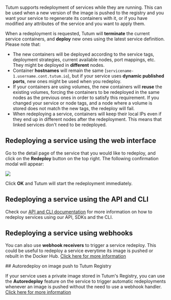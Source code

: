 Tutum supports redeployment of services while they are running. This can be used when a new version of the image is pushed to the registry and you want your service to regenerate its containers with it, or if you have modified any attributes of the service and you want to apply them.

When a redeployment is requested, Tutum will **terminate** the current service containers, and **deploy** new ones using the latest service definition. Please note that:

- The new containers will be deployed according to the service tags, deployment strategies, current available nodes, port mappings, etc. They might be deployed in **different** nodes.
- Container **hostnames** will remain the same (`servicename-1.username.cont.tutum.io`), but if your service uses **dynamic published ports**, new ones might be used when you redeploy.
- If your containers are using volumes, the new containers will **reuse** the existing volumes, forcing the containers to be redeployed in the same nodes as the previous ones in order to satisfy this requirement. If you changed your service or node tags, and a node where a volume is stored does not match the new tags, the redeploy will fail.
- When redeploying a service, containers will keep their local IPs even if they end up in different nodes after the redeployment. This means that linked services don't need to be redeployed.


## Redeploying a service using the web interface

Go to the detail page of the service that you would like to redeploy, and click on the **Redeploy** button on the top right. The following confirmation modal will appear:

![](https://s.tutum.co/support/images/redeploy-service.png)

Click **OK** and Tutum will start the redeployment immediately.

## Redeploying a service using the API and CLI

Check our [API and CLI documentation](https://docs.tutum.co/v2/api/#redeploy-a-service) for more information on how to redeploy services using our API, SDKs and the CLI.


## Redeploying a service using webhooks

You can also use **webhook receivers** to trigger a service redeploy. This could be useful to redeploy a service everytime its image is pushed or rebuilt in the Docker Hub. [Click here for more information](https://support.tutum.co/support/solutions/articles/5000513815)

## Autoredeploy on image push to Tutum Registry

If your service uses a private image stored in Tutum's Registry, you can use the **Autoredeploy** feature on the service to trigger automatic redeployments whenever an image is pushed without the need to use a webhook handler. [Click here for more information](https://support.tutum.co/support/solutions/articles/5000569896)